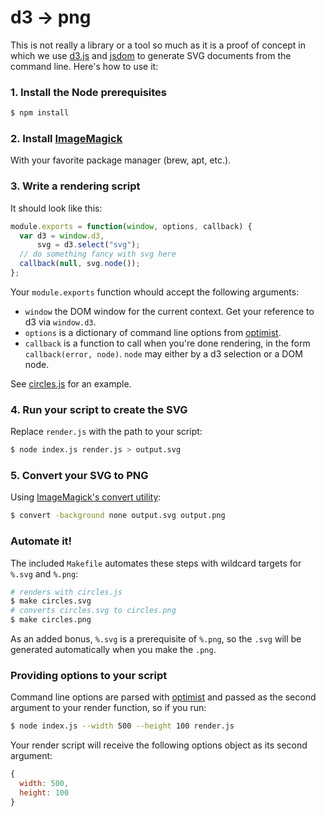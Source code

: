 # d3 &rarr; png

This is not really a library or a tool so much as it is a proof of concept in
which we use [d3.js](http://d3js.org) and
[jsdom](https://github.com/tmpvar/jsdom) to generate SVG documents from the
command line. Here's how to use it:

### 1. Install the Node prerequisites

```sh
$ npm install
```

### 2. Install [ImageMagick](http://www.imagemagick.org/)

With your favorite package manager (brew, apt, etc.).

### 3. Write a rendering script

It should look like this:

```js
module.exports = function(window, options, callback) {
  var d3 = window.d3,
      svg = d3.select("svg");
  // do something fancy with svg here
  callback(null, svg.node());
};
```

Your `module.exports` function whould accept the following arguments:

* `window` the DOM window for the current context. Get your reference to d3 via
  `window.d3`.
* `options` is a dictionary of command line options from
  [optimist](https://github.com/substack/node-optimist).
* `callback` is a function to call when you're done rendering, in the form
  `callback(error, node)`. `node` may either by a d3 selection or a DOM node.

See [circles.js](blob/master/circles.js) for an example.

### 4. Run your script to create the SVG

Replace `render.js` with the path to your script:

```sh
$ node index.js render.js > output.svg
```

### 5. Convert your SVG to PNG

Using [ImageMagick's convert utility](http://www.imagemagick.org/script/convert.php):

```sh
$ convert -background none output.svg output.png
```

### Automate it!

The included `Makefile` automates these steps with wildcard targets for `%.svg` and `%.png`:

```sh
# renders with circles.js
$ make circles.svg
# converts circles.svg to circles.png
$ make circles.png
```

As an added bonus, `%.svg` is a prerequisite of `%.png`, so the `.svg` will be generated automatically when you make the `.png`.

### Providing options to your script

Command line options are parsed with [optimist](https://github.com/substack/node-optimist) and passed as the second argument to your render function, so if you run:

```sh
$ node index.js --width 500 --height 100 render.js
```

Your render script will receive the following options object as its second argument:

```js
{
  width: 500,
  height: 100
}
```
